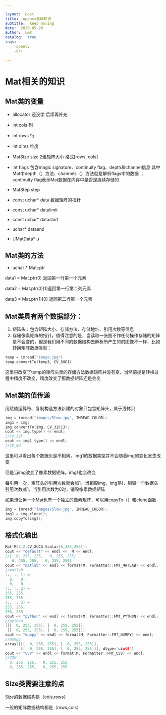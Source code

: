 ```yaml
---

layout:  post
title:  opencv基础知识
subtitle:  keep moving
date:  2020-05-28
author:  L&X
catalog:  true
tags:
    -opencv
	-C++

---
```


# Mat相关的知识

## Mat类的变量

* allocator  还没学 后续再补充

* int cols 列

* int rows 行

* int dims 维度

* MatSize size 2维矩阵大小 格式[rows, cols]

* int flags  包含magic signature、continuity flag、depth和channel信息 其中Mat中depth（）方法、channels（）方法就是解析flags中的数据 ；continuity flag表示Mat数据在内存中是否是连续存储的

* MatStep step

* const uchar*  data 数据矩阵的指针

* const uchar* datalimit

* const uchar* datastart

* uchar* dataend 

* UMatData* u

## Mat类的方法

* uchar *  Mat::ptr

data1 =  Mat.ptr(0) 返回第一行第一个元素

data2 = Mat.ptr(0)[1]返回第一行第二列元素

data3 = Mat.ptr(1)[0] 返回第二行第一个元素



## Mat类具有两个数据部分：
1. 矩阵头：包含矩阵大小、存储方法、存储地址、引用次数等信息
2. 存储像素矩阵的指针，值得注意的是，当读取一张图不作任何操作存储的矩阵是不会变的，但是我们用不同的数据结构去解析所产生的的图像不一样，比如转换矩阵数据类型：

```c++
temp = imread("image.jpg")
temp.convertTo(temp3, CV_8UC1)
```
这里只改变了temp的矩阵头里的存储方法数据矩阵并没有变，当然前提是转换过程中精度不改变，精度改变了那数据矩阵还是会变

## Mat类的值传递

用赋值运算符、复制构造方法新建的对象只包含矩阵头，属于浅拷贝

```c++
img = imread("images/5low.jpg", IMREAD_COLOR);
img1 = img;
img.convertTo(img, CV_32FC3);
cout << img.type() << endl;
//CV_32F
cout << img1.type() << endl;
//CV_8U
```

这里可以看出每个数据头是不相同，img1的数据类型并不会随着img的变化发生改变

但是当img改变了像素数据矩阵，img1也会改变

每引用一次，矩阵头的引用次数就会加1，当销毁img，img1时，销毁一个数据头引用次数减1，当引用次数为0时，销毁像素数据矩阵



如果想让另一个Mat也有一个独立的像素矩阵，可以用copyTo（）和clone函数

```c++
img = imread("images/5low.jpg", IMREAD_COLOR);
img1 = img.clone();
img.copyTo(img3);
```

## 格式化输出

```c++
Mat M(2,2,CV_8UC3,Scalar(0,255,255));
cout << "default" << endl <<  M << endl;
//[  0, 255, 255,   0, 255, 255;
   0, 255, 255,   0, 255, 255]
cout << "matlab" << endl << format(M, Formatter::FMT_MATLAB) << endl;
//matlab
(:, :, 1) =
  0,   0;
  0,   0
(:, :, 2) =
255, 255;
255, 255
(:, :, 3) =
255, 255;
255, 255
cout << "python" << endl << format(M, Formatter::FMT_PYTHON) << endl;
//python
[[[  0, 255, 255], [  0, 255, 255]],
 [[  0, 255, 255], [  0, 255, 255]]]
cout << "mumpy" << endl << format(M, Formatter::FMT_NUMPY) << endl;
//mumpy
array([[[  0, 255, 255], [  0, 255, 255]],
       [[  0, 255, 255], [  0, 255, 255]]], dtype='uint8')
cout << "CSV" << endl << format(M, Formatter::FMT_CSV) << endl;
//CSV
  0, 255, 255,   0, 255, 255
  0, 255, 255,   0, 255, 255
```



## Size类需要注意的点

Size的数据结构是（cols,rows）

一般的矩阵数据结构都是（rows,cols）